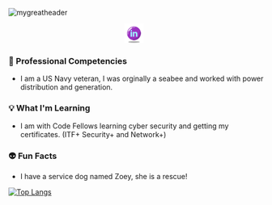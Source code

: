 ![mygreatheader](CyberSecurity.png)

<p align="center">
<a href="https://https://www.linkedin.com/in/sierra-maldonado/" target="_blank" rel="noopener noreferrer"><img height="38" src="icons8-linkedin-circled-64.png"></a>&nbsp;&nbsp;
</p>

### 🌟 Professional Competencies
 - I am a US Navy veteran, I was orginally a seabee and worked with power distribution and generation. 
### <h3>💡 What I'm Learning</h3>
- I am with Code Fellows learning cyber security and getting my certificates. (ITF+ Security+ and Network+) 
### <h3>👽 Fun Facts</h3>
- I have a service dog named Zoey, she is a rescue!



 [![Top Langs](https://github-readme-stats.vercel.app/api/top-langs/?username=magicwolfes)](https://github.com/magicwolfes/github-readme-stats)